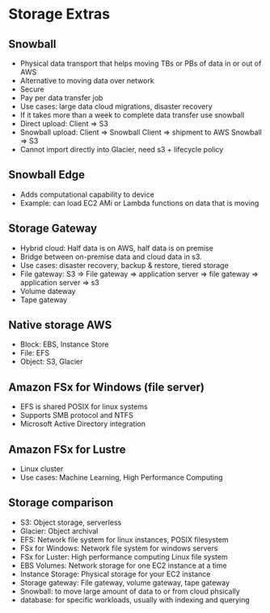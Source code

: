 # Storage Extras

## Snowball

- Physical data transport that helps moving TBs or PBs of data in or out of AWS
- Alternative to moving data over network
- Secure
- Pay per data transfer job
- Use cases: large data cloud migrations, disaster recovery
- If it takes more than a week to complete data transfer use snowball
- Direct upload: Client => S3
- Snowball upload: Client => Snowball Client => shipment to AWS Snowball => S3
- Cannot import directly into Glacier, need s3 + lifecycle policy

## Snowball Edge

- Adds computational capability to device
- Example: can load EC2 AMi or Lambda functions on data that is moving

## Storage Gateway

- Hybrid cloud: Half data is on AWS, half data is on premise
- Bridge between on-premise data and cloud data in s3.
- Use cases: disaster recovery, backup & restore, tiered storage
- File gateway: S3 => File gateway => application server => file gateway => application server => s3
- Volume dateway
- Tape gateway

## Native storage AWS

- Block: EBS, Instance Store
- File: EFS
- Object: S3, Glacier

## Amazon FSx for Windows (file server)

- EFS is shared POSIX for linux systems
- Supports SMB protocol and NTFS
- Microsoft Active Directory integration

## Amazon FSx for Lustre

- Linux cluster
- Use cases: Machine Learning, High Performance Computing

## Storage comparison

- S3: Object storage, serverless
- Glacier: Object archival
- EFS: Network file system for linux instances, POSIX filesystem
- FSx for Windows: Network file system for windows servers
- FSx for Luster: High performance computing Linux file system
- EBS Volumes: Network storage for one EC2 instance at a time
- Instance Storage: Physical storage for your EC2 instance
- Storage gateway: File gateway, volume gateway, tape gateway
- Snowball: to move large amount of data to or from cloud phsically
- database: for specific workloads, usually with indexing and querying
